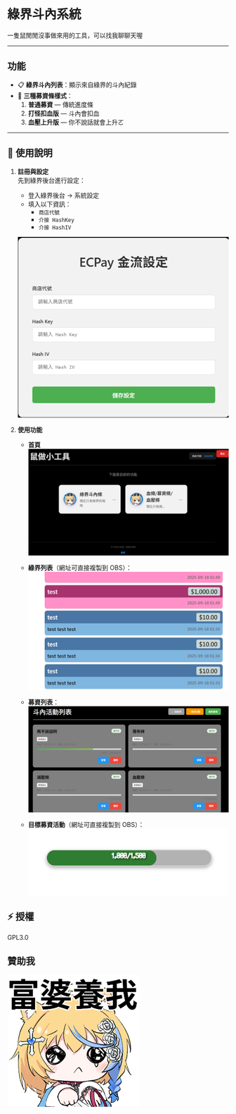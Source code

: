 # 綠界斗內系統

一隻鼠閒閒沒事做來用的工具，可以找我聊聊天喔

---

## 功能

- 📋 **綠界斗內列表**：顯示來自綠界的斗內紀錄
- 🎯 **三種募資條樣式**：
    1. **普通募資** — 傳統進度條
    2. **打怪扣血版** — 斗內會扣血
    3. **血壓上升版** — 你不說話就會上升ㄛ

---

## 📖 使用說明

1. **註冊與設定**  
   先到綠界後台進行設定：

    - 登入綠界後台 → 系統設定
    - 填入以下資訊：
        - `商店代號`
        - `介接 HashKey`
        - `介接 HashIV`

    ![綠界後台設定](ex1.png)

2. **使用功能**

    - **首頁**
      ![首頁](ex-index.png)

    - **綠界列表**（網址可直接複製到 OBS）：  
      ![綠界列表](ex-do-list.png)

    - **募資列表**：  
      ![募資列表](ex-event-list.png)

    - **目標募資活動**（網址可直接複製到 OBS）：  
      ![目標募資活動](ex-event.png)

## ⚡ 授權

GPL3.0

## 贊助我

[![贊助我](./app/assest/13.png)](https://payment.ecpay.com.tw/Broadcaster/Donate/9C381A508CB7762EF246872ADA2F5227)
